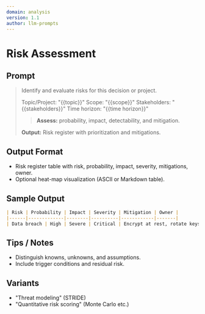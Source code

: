 ```yaml
---
domain: analysis
version: 1.1
author: llm-prompts
---
```


# Risk Assessment

## Prompt
> Identify and evaluate risks for this decision or project.
>
> Topic/Project: "{{topic}}"
> Scope: "{{scope}}"
> Stakeholders: "{{stakeholders}}"
> Time horizon: "{{time horizon}}"
> > **Assess:** probability, impact, detectability, and mitigation.
>
> **Output:** Risk register with prioritization and mitigations.

## Output Format
- Risk register table with risk, probability, impact, severity, mitigations, owner.
- Optional heat-map visualization (ASCII or Markdown table).

## Sample Output
```markdown
| Risk | Probability | Impact | Severity | Mitigation | Owner |
|------|-------------|--------|----------|------------|-------|
| Data breach | High | Severe | Critical | Encrypt at rest, rotate keys | SecOps |
```

## Tips / Notes
- Distinguish knowns, unknowns, and assumptions.
- Include trigger conditions and residual risk.

## Variants
- "Threat modeling" (STRIDE)  
- "Quantitative risk scoring" (Monte Carlo etc.)
